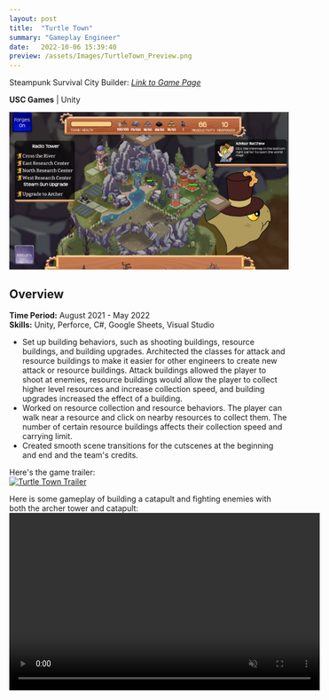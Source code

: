 ```yaml
---
layout: post
title:  "Turtle Town"
summary: "Gameplay Engineer"
date:   2022-10-06 15:39:40
preview: /assets/Images/TurtleTown_Preview.png
---
```


Steampunk Survival City Builder: [_Link to Game Page_](https://turtletown.itch.io/turtle-town)

**USC Games** | Unity

![Picture 1](/assets/Images/TurtleTown_Full.png)

## Overview
**Time Period:** August 2021 - May 2022<br>
**Skills:** Unity, Perforce, C#, Google Sheets, Visual Studio<br>

- Set up building behaviors, such as shooting buildings, resource buildings, and building upgrades. Architected the classes for attack and resource buildings to make it easier for other engineers to create new attack or resource buildings. Attack buildings allowed the player to shoot at enemies, resource buildings would allow the player to collect higher level resources and increase collection speed, and building upgrades increased the effect of a building.
- Worked on resource collection and resource behaviors. The player can walk near a resource and click on nearby resources to collect them. The number of certain resource buildings affects their collection speed and carrying limit.
- Created smooth scene transitions for the cutscenes at the beginning and end and the team's credits.

Here's the game trailer:<br>
[![Turtle Town Trailer](https://img.youtube.com/vi/Ga3W-JJLRq8/0.jpg)](https://www.youtube.com/watch?v=Ga3W-JJLRq8)

Here is some gameplay of building a catapult and fighting enemies with both the archer tower and catapult:
<video width="560" height="320" autoplay loop controls muted>
   <source type="video/mp4" src="/assets/Videos/TurtleTown_Catapult.mp4">
</video>
